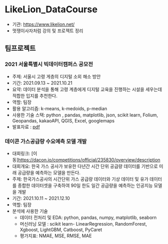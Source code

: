 # LikeLion_DataCourse
  + 기관: https://www.likelion.net/
  + 멋쟁이사자처럼 강의 및 프로젝트 정리

## 팀프로젝트
### 2021 서울특별시 빅데이터캠퍼스 공모전
* 주제: 서울시 고령 게층의 디지털 소외 해소 방안
* 기간: 2021.09.13 ~ 2021.10.21
* 요약: 데이터 분석을 통해 고령 계층에게 디지털 교육을 진행하는 시설을 세우는데 적합한 입지를 추천한다.
* 역할: 팀장
* 활용 알고리즘: k-means, k-medoids, p-median
* 사용한 기술 스택: python , pandas, matplotlib, json, scikit learn, Folium, Geopandas, kakaoAPI, QGIS, Excel, googlemaps
* 발표자료 : [pdf](https://github.com/sjoonl/LikeLion/blob/main/project/2021_seoul_bigdata_campus_competition/%5B2021%20%EC%84%9C%EC%9A%B8%EC%8B%9C%EB%B9%85%EC%BA%A0%EA%B3%B5%EB%AA%A8%EC%A0%84%5D_%5B%EB%94%94%EC%86%8C%EC%84%9C%5D_%EB%B6%84%EC%84%9D%EA%B2%B0%EA%B3%BC%EC%84%9C.pptx)

### 데이콘 가스공급량 수요예측 모델 개발
* 대회링크: [이동]https://dacon.io/competitions/official/235830/overview/description
* 대회개요: 한국 가스 공사가 보유한 다년간 시간 단위 공급량 데이터를 기반으로 미래 공급량을 예측하는 모델을 만든다.
* 주제: 한국가스공사의 시간단위 가스 공급량 데이터와 기상 데이터 및 유가 데이터를 종합한 데이터셋을 구축하여 90일 한도 일간 공급량을 예측하는 인공지능 모델을 개발
* 기간: 2021.10.11 ~ 2021.12.10
* 역할: 팀장
* 분석에 사용한 기술
  + 데이터 전처리 및 EDA: python, pandas, numpy, matplotlib, seaborn
  + 머신러닝 모델 : scikit learn- LinearRegression, RandomForest, Xgboost, LightGBM, Catboost, PyCaret
  + 평가지표: NMAE, MSE, RMSE, MAE

